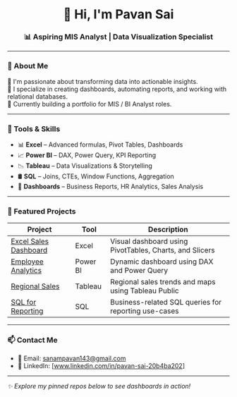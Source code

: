 <h1 align="center">👋 Hi, I'm Pavan Sai</h1>
<h3 align="center">📊 Aspiring MIS Analyst | Data Visualization Specialist</h3>

---

### 💼 About Me

🔹 I'm passionate about transforming data into actionable insights.  
🔹 I specialize in creating dashboards, automating reports, and working with relational databases.  
🔹 Currently building a portfolio for MIS / BI Analyst roles.

---

### 🧰 Tools & Skills
- 📊 **Excel** – Advanced formulas, Pivot Tables, Dashboards
- 📈 **Power BI** – DAX, Power Query, KPI Reporting
- 📉 **Tableau** – Data Visualizations & Storytelling
- 🛢️ **SQL** – Joins, CTEs, Window Functions, Aggregation
- 📂 **Dashboards** – Business Reports, HR Analytics, Sales Analysis

---

### 📁 Featured Projects

| Project | Tool | Description |
|--------|------|-------------|
| [Excel Sales Dashboard](https://github.com/yourusername/Excel-Sales-Dashboard) | Excel | Visual dashboard using PivotTables, Charts, and Slicers |
| [Employee Analytics](https://github.com/yourusername/PowerBI-Project-Employee-Analytics) | Power BI | Dynamic dashboard using DAX and Power Query |
| [Regional Sales](https://github.com/yourusername/Tableau-Regional-Sales) | Tableau | Regional sales trends and maps using Tableau Public |
| [SQL for Reporting](https://github.com/yourusername/SQL-Queries-For-Reporting) | SQL | Business-related SQL queries for reporting use-cases |

---

### 📫 Contact Me

- 📧 Email: sanampavan143@gmail.com  
- 💼 LinkedIn: [www.linkedin.com/in/pavan-sai-20b4ba202]

---

*✨ Explore my pinned repos below to see dashboards in action!*
